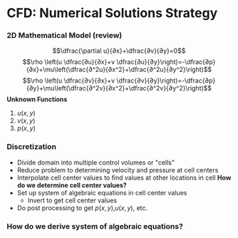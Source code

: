 # CFD: Numerical Solutions Strategy

### 2D Mathematical Model (review)
$$\dfrac{\partial u}{∂x}+\dfrac{∂v}{∂y}=0$$$$\rho \left(u \dfrac{∂u}{∂x}+v \dfrac{∂u}{∂y}\right)=-\dfrac{∂p}{∂x}+\mu\left(\dfrac{∂^2u}{∂x^2}+\dfrac{∂^2u}{∂y^2}\right)$$$$\rho \left(u \dfrac{∂v}{∂x}+v \dfrac{∂v}{∂y}\right)=-\dfrac{∂p}{∂y}+\mu\left(\dfrac{∂^2v}{∂x^2}+\dfrac{∂^2v}{∂y^2}\right)$$
**Unknown Functions**
1. $u(x,y)$
2. $v(x,y)$
3. $p(x,y)$

### Discretization
- Divide domain into multiple control volumes or "cells"
- Reduce problem to determining velocity and pressure at cell centers
- Interpolate cell center values to find values at other locations in cell
**How do we determine cell center values?**
- Set up system of algebraic equations in cell center values
	- Invert to get cell center values
- Do post processing to get $p(x,y)$,$u(x,y)$, etc.
### How do we derive system of algebraic equations?
